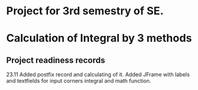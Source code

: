 # Project for 3rd semestry of SE. 
<h1> Calculation of Integral by 3 methods </h1>
<h2> Project readiness records </h2>
23.11 Added postfix record and calculating of it. Added JFrame with labels and textfields for input corners integral and math function. 

